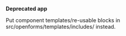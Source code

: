 **Deprecated app**

Put component templates/re-usable blocks in src/openforms/templates/includes/ instead.
